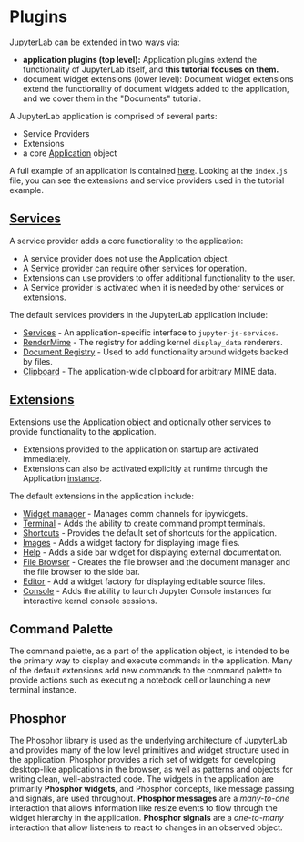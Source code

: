 # Plugins

JupyterLab can be extended in two ways via:

- **application plugins (top level):** Application plugins extend the
  functionality of JupyterLab itself, and **this tutorial focuses on them.**
- document widget extensions (lower level): Document widget extensions extend
  the functionality of document widgets added to the application, and we cover
  them in the "Documents" tutorial.

A JupyterLab application is comprised of several parts:
- Service Providers
- Extensions
- a core [Application](https://github.com/phosphorjs/phosphide/blob/master/src/core/application.ts) object

A full example of an application is contained [here](https://github.com/jupyter/jupyterlab/tree/master/examples/lab).
Looking at the `index.js` file, you can see the extensions and service providers
used in the tutorial example.

## [Services](https://github.com/phosphorjs/phosphide/blob/master/src/core/serviceregistry.ts)
A service provider adds a core functionality to the application:
- A service provider does not use the Application object.
- A Service provider can require other services for operation.
- Extensions can use providers to offer additional functionality to the user.
- A Service provider is activated when it is needed by other services or extensions.

The default services providers in the JupyterLab application include:
- [Services](http://jupyter.org/jupyterlab/modules/_services_plugin_.html#servicesprovider) - An application-specific interface to `jupyter-js-services`.
- [RenderMime](http://jupyter.org/jupyterlab/modules/_rendermime_plugin_.html#rendermimeprovider) - The registry for adding kernel `display_data` renderers.
- [Document Registry](http://jupyter.org/jupyterlab/modules/_docregistry_plugin_.html#docregistryprovider) - Used to add functionality around widgets backed by files.
- [Clipboard](http://jupyter.org/jupyterlab/modules/_clipboard_plugin_.html#clipboardprovider) - The application-wide clipboard for arbitrary MIME data.

## [Extensions](https://github.com/phosphorjs/phosphide/blob/master/src/core/extensionregistry.ts#L19)
Extensions use the Application object and optionally other services to provide
functionality to the application.
- Extensions provided to the application on startup are activated immediately.
- Extensions can also be activated explicitly at runtime through the Application [instance](https://github.com/phosphorjs/phosphide/blob/master/src/core/application.ts#L71).

The default extensions in the application include:
- [Widget manager](http://jupyter.org/jupyterlab/modules/_widgets_plugin_.html#widgetmanagerextension) - Manages comm channels for ipywidgets.
- [Terminal](http://jupyter.org/jupyterlab/modules/_terminal_plugin_.html) - Adds the ability to create command prompt terminals.
- [Shortcuts](http://jupyter.org/jupyterlab/modules/_shortcuts_plugin_.html) - Provides the default set of shortcuts for the application.
- [Images](http://jupyter.org/jupyterlab/modules/_imagewidget_plugin_.html) - Adds a widget factory for displaying image files.
- [Help](http://jupyter.org/jupyterlab/modules/_help_plugin_.html) - Adds a side bar widget for displaying external documentation.
- [File Browser](http://jupyter.org/jupyterlab/modules/_filebrowser_plugin_.html) - Creates the file browser and the document manager and the file browser to the side bar.
- [Editor](http://jupyter.org/jupyterlab/modules/_editorwidget_plugin_.html) - Add a widget factory for displaying editable source files.
- [Console](http://jupyter.org/jupyterlab/modules/_console_plugin_.html) - Adds the ability to launch Jupyter Console instances for
interactive kernel console sessions.


## Command Palette

The command palette, as a part of the application object, is intended to
be the primary way to display and execute commands in the application.
Many of the default extensions add new commands to the command palette to provide
actions such as executing a notebook cell or launching a new terminal instance.


## Phosphor
The Phosphor library is used as the underlying architecture of JupyterLab and provides 
many of the low level primitives and widget structure used in the application.
Phosphor provides a rich set of widgets for developing desktop-like applications
in the browser, as well as patterns and objects for writing clean, 
well-abstracted code.  The widgets in the application are primarily **Phosphor 
widgets**, and Phosphor concepts, like message passing and signals, are used
throughout.  **Phosphor messages** are a *many-to-one* interaction that allows
information like resize events to flow through the widget hierarchy in 
the application.  **Phosphor signals** are a *one-to-many* interaction that allow
listeners to react to changes in an observed object.

